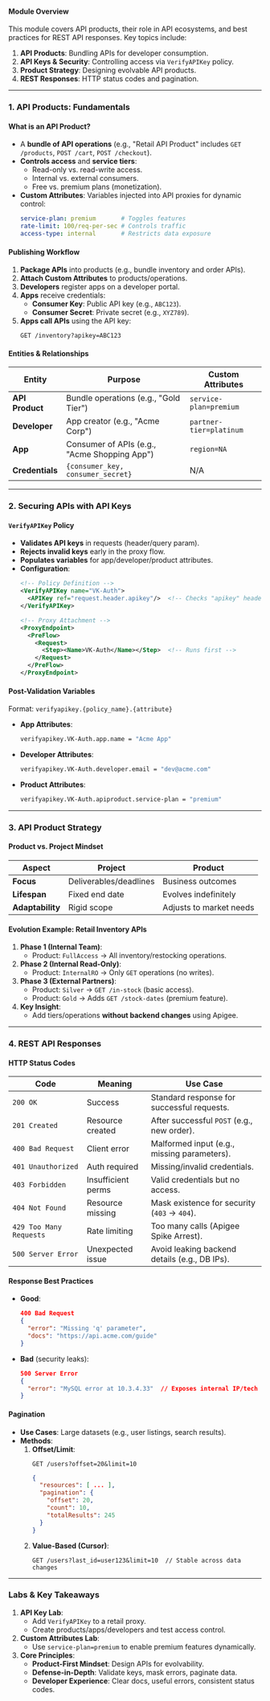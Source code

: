 #### **Module Overview**  
This module covers API products, their role in API ecosystems, and best practices for REST API responses. Key topics include:  
1. **API Products**: Bundling APIs for developer consumption.  
2. **API Keys & Security**: Controlling access via `VerifyAPIKey` policy.  
3. **Product Strategy**: Designing evolvable API products.  
4. **REST Responses**: HTTP status codes and pagination.  

---

### **1. API Products: Fundamentals**  
#### **What is an API Product?**  
- A **bundle of API operations** (e.g., "Retail API Product" includes `GET /products`, `POST /cart`, `POST /checkout`).  
- **Controls access** and **service tiers**:  
  - Read-only vs. read-write access.  
  - Internal vs. external consumers.  
  - Free vs. premium plans (monetization).  
- **Custom Attributes**: Variables injected into API proxies for dynamic control:  
  ```yaml
  service-plan: premium       # Toggles features
  rate-limit: 100/req-per-sec # Controls traffic
  access-type: internal       # Restricts data exposure
  ```  

#### **Publishing Workflow**  
1. **Package APIs** into products (e.g., bundle inventory and order APIs).  
2. **Attach Custom Attributes** to products/operations.  
3. **Developers** register apps on a developer portal.  
4. **Apps** receive credentials:  
   - **Consumer Key**: Public API key (e.g., `ABC123`).  
   - **Consumer Secret**: Private secret (e.g., `XYZ789`).  
5. **Apps call APIs** using the API key:  
   ```http
   GET /inventory?apikey=ABC123
   ```  

#### **Entities & Relationships**  
| **Entity**         | **Purpose**                                  | **Custom Attributes**       |  
|--------------------|----------------------------------------------|-----------------------------|  
| **API Product**    | Bundle operations (e.g., "Gold Tier")        | `service-plan=premium`      |  
| **Developer**      | App creator (e.g., "Acme Corp")              | `partner-tier=platinum`     |  
| **App**            | Consumer of APIs (e.g., "Acme Shopping App") | `region=NA`                 |  
| **Credentials**    | `{consumer_key, consumer_secret}`            | N/A                         |  

---

### **2. Securing APIs with API Keys**  
#### **`VerifyAPIKey` Policy**  
- **Validates API keys** in requests (header/query param).  
- **Rejects invalid keys** early in the proxy flow.  
- **Populates variables** for app/developer/product attributes.  
- **Configuration**:  
  ```xml
  <!-- Policy Definition -->
  <VerifyAPIKey name="VK-Auth">
    <APIKey ref="request.header.apikey"/>  <!-- Checks "apikey" header -->
  </VerifyAPIKey>

  <!-- Proxy Attachment -->
  <ProxyEndpoint>
    <PreFlow>
      <Request>
        <Step><Name>VK-Auth</Name></Step>  <!-- Runs first -->
      </Request>
    </PreFlow>
  </ProxyEndpoint>
  ```  

#### **Post-Validation Variables**  
Format: `verifyapikey.{policy_name}.{attribute}`  
- **App Attributes**:  
  ```bash
  verifyapikey.VK-Auth.app.name = "Acme App"
  ```  
- **Developer Attributes**:  
  ```bash
  verifyapikey.VK-Auth.developer.email = "dev@acme.com"
  ```  
- **Product Attributes**:  
  ```bash
  verifyapikey.VK-Auth.apiproduct.service-plan = "premium"
  ```  

---

### **3. API Product Strategy**  
#### **Product vs. Project Mindset**  
| **Aspect**       | **Project**                  | **Product**                     |  
|------------------|------------------------------|---------------------------------|  
| **Focus**        | Deliverables/deadlines       | Business outcomes               |  
| **Lifespan**     | Fixed end date               | Evolves indefinitely            |  
| **Adaptability** | Rigid scope                  | Adjusts to market needs         |  

#### **Evolution Example: Retail Inventory APIs**  
1. **Phase 1 (Internal Team)**:  
   - Product: `FullAccess` → All inventory/restocking operations.  
2. **Phase 2 (Internal Read-Only)**:  
   - Product: `InternalRO` → Only `GET` operations (no writes).  
3. **Phase 3 (External Partners)**:  
   - Product: `Silver` → `GET /in-stock` (basic access).  
   - Product: `Gold` → Adds `GET /stock-dates` (premium feature).  
4. **Key Insight**:  
   - Add tiers/operations **without backend changes** using Apigee.  

---

### **4. REST API Responses**  
#### **HTTP Status Codes**  
| **Code** | **Meaning**               | **Use Case**                                  |  
|----------|---------------------------|----------------------------------------------|  
| `200 OK` | Success                   | Standard response for successful requests.    |  
| `201 Created` | Resource created      | After successful `POST` (e.g., new order).   |  
| `400 Bad Request` | Client error        | Malformed input (e.g., missing parameters).  |  
| `401 Unauthorized` | Auth required       | Missing/invalid credentials.                 |  
| `403 Forbidden` | Insufficient perms  | Valid credentials but no access.             |  
| `404 Not Found` | Resource missing    | Mask existence for security (`403` → `404`). |  
| `429 Too Many Requests` | Rate limiting | Too many calls (Apigee Spike Arrest).        |  
| `500 Server Error` | Unexpected issue   | Avoid leaking backend details (e.g., DB IPs).|  

#### **Response Best Practices**  
- **Good**:  
  ```json
  400 Bad Request
  {
    "error": "Missing 'q' parameter",
    "docs": "https://api.acme.com/guide"
  }
  ```  
- **Bad** (security leaks):  
  ```json
  500 Server Error
  {
    "error": "MySQL error at 10.3.4.33"  // Exposes internal IP/tech
  }
  ```  

#### **Pagination**  
- **Use Cases**: Large datasets (e.g., user listings, search results).  
- **Methods**:  
  1. **Offset/Limit**:  
     ```http
     GET /users?offset=20&limit=10
     ```
     ```json
     {
       "resources": [ ... ],
       "pagination": {
         "offset": 20,
         "count": 10,
         "totalResults": 245
       }
     }
     ```  
  2. **Value-Based (Cursor)**:  
     ```http
     GET /users?last_id=user123&limit=10  // Stable across data changes
     ```  

---

### **Labs & Key Takeaways**  
1. **API Key Lab**:  
   - Add `VerifyAPIKey` to a retail proxy.  
   - Create products/apps/developers and test access control.  
2. **Custom Attributes Lab**:  
   - Use `service-plan=premium` to enable premium features dynamically.  
3. **Core Principles**:  
   - **Product-First Mindset**: Design APIs for evolvability.  
   - **Defense-in-Depth**: Validate keys, mask errors, paginate data.  
   - **Developer Experience**: Clear docs, useful errors, consistent status codes.  
